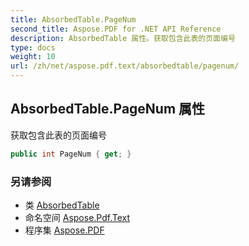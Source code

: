 ```yaml
---
title: AbsorbedTable.PageNum
second_title: Aspose.PDF for .NET API Reference
description: AbsorbedTable 属性。获取包含此表的页面编号
type: docs
weight: 10
url: /zh/net/aspose.pdf.text/absorbedtable/pagenum/
---
```

## AbsorbedTable.PageNum 属性

获取包含此表的页面编号

```csharp
public int PageNum { get; }
```

### 另请参阅

* 类 [AbsorbedTable](../)
* 命名空间 [Aspose.Pdf.Text](../../../aspose.pdf.text/)
* 程序集 [Aspose.PDF](../../../)